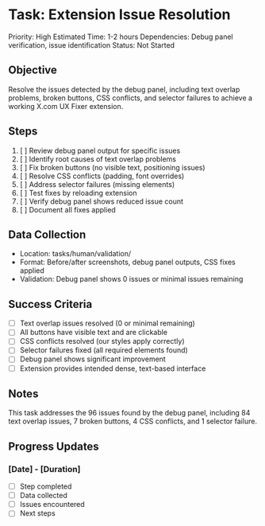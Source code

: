 # Task: Extension Issue Resolution
Priority: High
Estimated Time: 1-2 hours
Dependencies: Debug panel verification, issue identification
Status: Not Started

## Objective
Resolve the issues detected by the debug panel, including text overlap problems, broken buttons, CSS conflicts, and selector failures to achieve a working X.com UX Fixer extension.

## Steps
1. [ ] Review debug panel output for specific issues
2. [ ] Identify root causes of text overlap problems
3. [ ] Fix broken buttons (no visible text, positioning issues)
4. [ ] Resolve CSS conflicts (padding, font overrides)
5. [ ] Address selector failures (missing elements)
6. [ ] Test fixes by reloading extension
7. [ ] Verify debug panel shows reduced issue count
8. [ ] Document all fixes applied

## Data Collection
- Location: tasks/human/validation/
- Format: Before/after screenshots, debug panel outputs, CSS fixes applied
- Validation: Debug panel shows 0 issues or minimal issues remaining

## Success Criteria
- [ ] Text overlap issues resolved (0 or minimal remaining)
- [ ] All buttons have visible text and are clickable
- [ ] CSS conflicts resolved (our styles apply correctly)
- [ ] Selector failures fixed (all required elements found)
- [ ] Debug panel shows significant improvement
- [ ] Extension provides intended dense, text-based interface

## Notes
This task addresses the 96 issues found by the debug panel, including 84 text overlap issues, 7 broken buttons, 4 CSS conflicts, and 1 selector failure.

## Progress Updates
### [Date] - [Duration]
- [ ] Step completed
- [ ] Data collected
- [ ] Issues encountered
- [ ] Next steps 